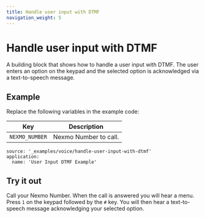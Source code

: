 ```yaml
---
title: Handle user input with DTMF
navigation_weight: 5
---
```


# Handle user input with DTMF

A building block that shows how to handle a user input with DTMF. The
user enters an option on the keypad and the selected option is acknowledged
via a text-to-speech message.

## Example

Replace the following variables in the example code:

Key |	Description
-- | --
`NEXMO_NUMBER` | Nexmo Number to call.


```building_blocks
source: '_examples/voice/handle-user-input-with-dtmf'
application:
  name: 'User Input DTMF Example'
```

## Try it out

Call your Nexmo Number. When the call is answered you will hear
a menu. Press `1` on the keypad followed by the `#` key. You will then hear
a text-to-speech message acknowledging your selected option.
